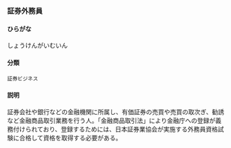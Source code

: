 <div style="display:none;">

## [あ行](securities-terms?id=あ行)
## [か行](securities-terms?id=か行)
## [さ行](securities-terms?id=さ行)

</div>

### 証券外務員

#### ひらがな

しょうけんがいむいん

#### 分類

`証券ビジネス`

#### 説明

証券会社や銀行などの金融機関に所属し、有価証券の売買や売買の取次ぎ、勧誘など金融商品取引業務を行う人。「金融商品取引法」により金融庁への登録が義務付けられており、登録するためには、日本証券業協会が実施する外務員資格試験に合格して資格を取得する必要がある。

<div style="display:none;">

## [た行](securities-terms?id=た行)
## [な行](securities-terms?id=な行)
## [は行](securities-terms?id=は行)
## [ま行](securities-terms?id=ま行)
## [や行](securities-terms?id=や行)
## [ら行](securities-terms?id=ら行)
## [わ行](securities-terms?id=わ行)
## [英数字・記号](securities-terms?id=英数字・記号)

</div>

